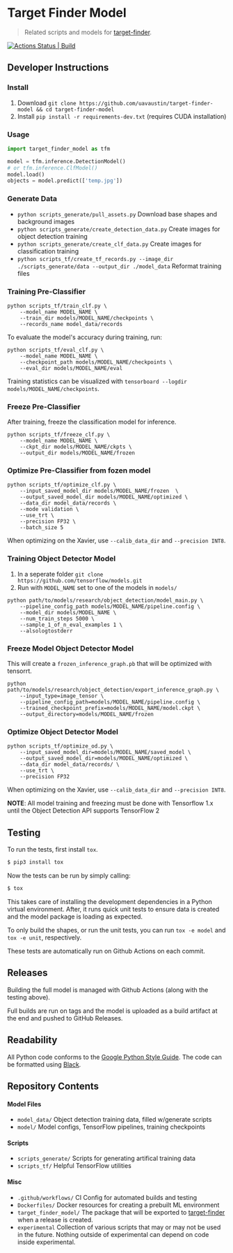 # Target Finder Model

> Related scripts and models for [target-finder](https://github.com/uavaustin/target-finder).

[![Actions Status | Build](https://github.com/uavaustin/target-finder-model/workflows/build/badge.svg)](https://github.com/uavaustin/target-finder-model/actions)

## Developer Instructions

### Install
1. Download `git clone https://github.com/uavaustin/target-finder-model && cd target-finder-model`
2. Install `pip install -r requirements-dev.txt` (requires CUDA installation)

### Usage

```python
import target_finder_model as tfm

model = tfm.inference.DetectionModel()
# or tfm.inference.ClfModel()
model.load()
objects = model.predict(['temp.jpg'])
```
### Generate Data
* `python scripts_generate/pull_assets.py` Download base shapes and background images
* `python scripts_generate/create_detection_data.py` Create images for object detection training 
* `python scripts_generate/create_clf_data.py` Create images for classification training 
* `python scripts_tf/create_tf_records.py --image_dir ./scripts_generate/data --output_dir ./model_data` Reformat training files

### Training Pre-Classifier
```
python scripts_tf/train_clf.py \
    --model_name MODEL_NAME \
    --train_dir models/MODEL_NAME/checkpoints \
    --records_name model_data/records
```
To evaluate the model's accuracy during training, run:
```
python scripts_tf/eval_clf.py \ 
    --model_name MODEL_NAME \
    --checkpoint_path models/MODEL_NAME/checkpoints \
    --eval_dir models/MODEL_NAME/eval
```
Training statistics can be visualized with `tensorboard --logdir models/MODEL_NAME/checkpoints`.

### Freeze Pre-Classifier 
After training, freeze the classification model for inference.
```
python scripts_tf/freeze_clf.py \
    --model_name MODEL_NAME \
    --ckpt_dir models/MODEL_NAME/ckpts \
    --output_dir models/MODEL_NAME/frozen 
```

### Optimize Pre-Classifier from fozen model
```
python scripts_tf/optimize_clf.py \
    --input_saved_model_dir models/MODEL_NAME/frozen  \
    --output_saved_model_dir models/MODEL_NAME/optimized \
    --data_dir model_data/records \
    --mode validation \
    --use_trt \
    --precision FP32 \
    --batch_size 5
```

When optimizing on the Xavier, use `--calib_data_dir` and `--precision INT8`.

### Training Object Detector Model

1. In a seperate folder `git clone https://github.com/tensorflow/models.git`
2. Run with `MODEL_NAME` set to one of the models in `models/`
```
python path/to/models/research/object_detection/model_main.py \
    --pipeline_config_path models/MODEL_NAME/pipeline.config \
    --model_dir models/MODEL_NAME \
    --num_train_steps 5000 \
    --sample_1_of_n_eval_examples 1 \
    --alsologtostderr
```
### Freeze Model Object Detector Model
This will create a `frozen_inference_graph.pb` that will be optimized with tensorrt.
```
python path/to/models/research/object_detection/export_inference_graph.py \
    --input_type=image_tensor \
    --pipeline_config_path=models/MODEL_NAME/pipeline.config \
    --trained_checkpoint_prefix=models/MODEL_NAME/model.ckpt \
    --output_directory=models/MODEL_NAME/frozen
```
### Optimize Object Detector Model
```
python scripts_tf/optimize_od.py \
    --input_saved_model_dir=models/MODEL_NAME/saved_model \
    --output_saved_model_dir=models/MODEL_NAME/optimized \
    --data_dir model_data/records/ \
    --use_trt \
    --precision FP32
```
When optimizing on the Xavier, use `--calib_data_dir` and `--precision INT8`.

**NOTE**: All model training and freezing must be done with Tensorflow 1.x until the Object Detection API supports TensorFlow 2

## Testing

To run the tests, first install `tox`.

```sh
$ pip3 install tox
```

Now the tests can be run by simply calling:

```sh
$ tox
```

This takes care of installing the development dependencies in a Python virtual
environment. After, it runs quick unit tests to ensure data is created and the model
package is loading as expected.

To only build the shapes, or run the unit tests, you
can run `tox -e model` and `tox -e unit`, respectively.

These tests are automatically run on Github Actions on each commit.

## Releases

Building the full model is managed with Github Actions (along with the testing
above).

Full builds are run on tags and the model is uploaded as a build artifact at
the end and pushed to GitHub Releases.
## Readability 
All Python code conforms to the [Google Python Style Guide](http://google.github.io/styleguide/pyguide.html). The code can be formatted using [Black](https://black.readthedocs.io/en/stable/).

## Repository Contents

#### Model Files
* `model_data/` Object detection training data, filled w/generate scripts
* `model/` Model configs, TensorFlow pipelines, training checkpoints

#### Scripts
* `scripts_generate/` Scripts for generating artifical training data
* `scripts_tf/` Helpful TensorFlow utilities

#### Misc
* `.github/workflows/` CI Config for automated builds and testing
* `Dockerfiles/` Docker resources for creating a prebuilt ML environment
* `target_finder_model/` The package that will be exported to [target-finder](https://github.com/uavaustin/target-finder) when a release is created.
* `experimental` Collection of various scripts that may or may not be used in the future. Nothing outside of experimental can depend on code inside experimental.